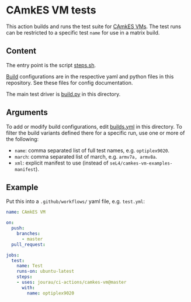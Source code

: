 <!--
     Copyright 2021, Proofcraft Pty Ltd

     SPDX-License-Identifier: CC-BY-SA-4.0
-->

# CAmkES VM tests

This action builds and runs the test suite for [CAmkES VMs]. The test runs can
be restricted to a specific test `name` for use in a matrix build.

[CAmkES VMs]: https://github.com/seL4/camkes-vm-examples

## Content

The entry point is the script [steps.sh].

[Build] configurations are in the respective yaml and python files in this
repository. See these files for config documentation.

The main test driver is [build.py] in this directory.

[steps.sh]: ./steps.sh
[build.py]: ./build.py
[Build]: builds.yml

## Arguments

To add or modify build configurations, edit [builds.yml][Build] in this
directory. To filter the build variants defined there for a specific run,
use one or more of the following:

- `name`: comma separated list of full test names, e.g. `optiplex9020`.
- `march`: comma separated list of march, e.g. `armv7a, armv8a`.
- `xml`: explicit manifest to use (instead of `seL4/camkes-vm-examples-manifest`).

## Example

Put this into a `.github/workflows/` yaml file, e.g. `test.yml`:

```yaml
name: CAmkES VM

on:
  push:
    branches:
      - master
  pull_request:

jobs:
  test:
    name: Test
    runs-on: ubuntu-latest
    steps:
    - uses: jourau/ci-actions/camkes-vm@master
      with:
        name: optiplex9020
```
